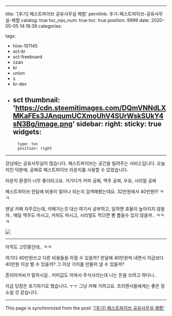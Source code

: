 
---
title: '[후기] 페스트파이브 공유사무실 체험'
permlink: 후기-페스트파이브-공유사무실-체험
catalog: true
toc_nav_num: true
toc: true
position: 9999
date: 2020-05-05 14:18:39
categories:

tags:
- hive-101145
- sct-kr
- sct-freeboard
- zzan
- kr
- union
- s
- kr-dev
- sct
thumbnail: 'https://cdn.steemitimages.com/DQmVNNdLXMKaFEs3JAnqumUCXmoUhV4SUrWskSUkY4sN3Bg/image.png'
sidebar:
    right:
        sticky: true
widgets:
    -
        type: toc
        position: right
---


강남에는 공유사무실이 많습니다. 페스트파이브는 공간을 빌려주는 서비스입니다. 오늘 지인 덕분에, 공짜로 페스트파이브 라운지를 사용할 수 있었습니다.

라운지 환경이 너무 좋더라고요. 
거기다가 커피 공짜, 맥주 공짜, 우유, 시리얼 공짜


페스트파이브 한달에 비용이 얼마나 되는지 검색해봤는데요. 32만원에서 40만원!!! ㅋㅋ

맨날 카페 자주갔는데, 카페가는것 대신 여기서 공부하고, 일하면 효율이 높아지지 않을까.. 
매일 맥주도 마시고, 커피도 마시고, 시리얼도 먹으면 뽕 뽑을수 있지 않을까.. ㅋㅋㅋ


![](https://cdn.steemitimages.com/DQmVNNdLXMKaFEs3JAnqumUCXmoUhV4SUrWskSUkY4sN3Bg/image.png)

---

아직도 고민중인데.. ㅋㅋ

여기다 40만원쓰고 다른 비용들을 아낄 수 있을까?
한달에 40만원씩 내면서 지금보다 40만원 이상 벌 수 있을까? 그 이상 가치를 만들어 낼 수 있을까?

존리아저씨가 말하시길.. 
커피값도 아껴서 주식사라는데 
나는 돈을 쓰려고 하다니..

지금 당장은 포기하기로 했습니다. 
ㅜㅜ 그냥 카페 가려고요.
프리랜서들에게는 좋은 장소일 것 같습니다.

- - -

This page is synchronized from the post: ['[후기] 페스트파이브 공유사무실 체험'](https://steempeak.com/@jacobyu/3ckqrx)
